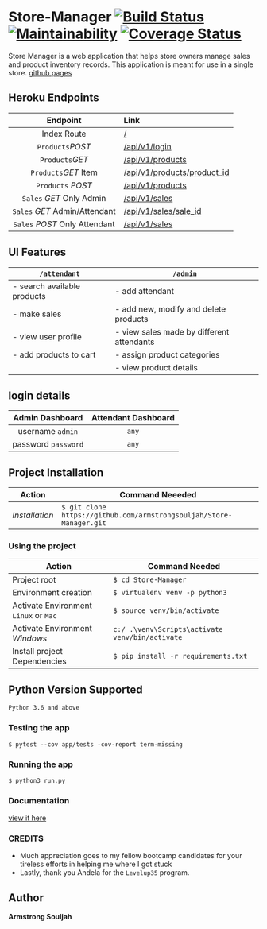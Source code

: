 # Store-Manager [![Build Status](https://travis-ci.org/armstrongsouljah/Store-Manager.svg?branch=feature)](https://travis-ci.org/armstrongsouljah/Store-Manager) [![Maintainability](https://api.codeclimate.com/v1/badges/de3d25a8dafaada7833c/maintainability)](https://codeclimate.com/github/armstrongsouljah/Store-Manager/maintainability) [![Coverage Status](https://coveralls.io/repos/github/armstrongsouljah/Store-Manager/badge.svg?branch=feature)](https://coveralls.io/github/armstrongsouljah/Store-Manager?branch=feature)


Store Manager is a web application that helps store owners manage sales and product inventory records. This application is meant for use in a single store. [github pages](https://armstrongsouljah.github.io/Store-Manager/ui/)

## Heroku Endpoints
|Endpoint|Link|
|:---:|:---|
|Index Route|[/](https://soultech-store.herokuapp.com)|
|`Products`*POST*|[/api/v1/login](https://soultech-store.herokuapp.com/api/v1/login)|
|`Products`*GET*|[/api/v1/products](https://soultech-store.herokuapp.com/api/v1/products)|
|`Products`*GET* Item|[/api/v1/products/product_id](https://soultech-store.herokuapp.com/api/v1/products/1)|
|`Products` *POST*|[/api/v1/products](https://soultech-store.herokuapp.com/api/v1/products)|
|`Sales` *GET* Only Admin|[/api/v1/sales](https://soultech-store.herokuapp.com/api/v1/sales)|
|`Sales` *GET* Admin/Attendant|[/api/v1/sales/sale_id](https://soultech-store.herokuapp.com/api/v1/sales/1)|
|`Sales` *POST* Only Attendant|[/api/v1/sales](https://soultech-store.herokuapp.com/api/v1/sales)|


## UI Features
 |`/attendant`| `/admin`|
 |---|---|
 |- search available products| - add attendant|
 |- make sales| - add new, modify and delete products|
 |- view user profile|- view sales made by different attendants|
 |- add products to cart|- assign product categories|
 ||- view product details|
 

## login details
  |Admin Dashboard|Attendant Dashboard| 
  |:---:|:---:|
  |username `admin`|`any`|
  |password `password`|`any`|


## Project Installation
|Action|Command Neeeded|
|---|---|
|*Installation*|`$ git clone https://github.com/armstrongsouljah/Store-Manager.git`|

### Using the project
|Action|Command Needed|
|---|---|
|Project root| `$ cd Store-Manager `|
|Environment creation|`$ virtualenv venv -p python3`|
|Activate Environment `Linux` or `Mac` |`$ source venv/bin/activate`|
|Activate Environment *Windows*|`c:/ .\venv\Scripts\activate venv/bin/activate`|
|Install project Dependencies|`$ pip install -r requirements.txt`|

## Python Version Supported
`Python 3.6 and above`

### Testing the app
`$ pytest --cov app/tests -cov-report term-missing`

### Running the app

`$ python3 run.py`

### Documentation
[view it here](https://documenter.getpostman.com/view/5140285/RWguwbvV)

### CREDITS
- Much appreciation goes to my fellow bootcamp candidates for your tireless efforts in helping me where I got stuck
- Lastly, thank you Andela for  the `Levelup35` program.
## Author
__Armstrong Souljah__

